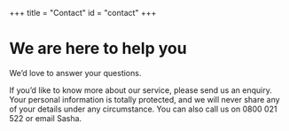 +++
title = "Contact"
id = "contact"
+++

# We are here to help you

We’d love to answer your questions.

If you’d like to know more about our service, please send us an enquiry. Your personal information is totally protected, and we will never share any of your details under any circumstance. You can also call us on 0800 021 522 or email Sasha.

